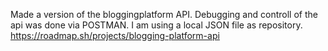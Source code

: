 Made a version of the bloggingplatform API. Debugging and controll of the api was done via POSTMAN. 
I am using a local JSON file as repository. 
https://roadmap.sh/projects/blogging-platform-api
